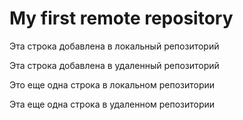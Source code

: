 # My first remote repository


Эта строка добавлена в локальный репозиторий

Эта строка добавлена в удаленный репозиторий

Это еще одна строка в локальном репозитории

Эта еще одна строка в удаленном репозитории
